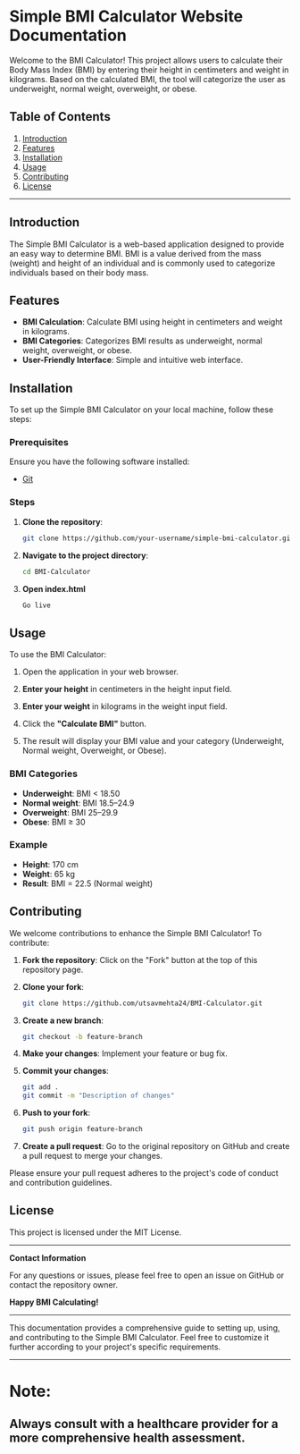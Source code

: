 # Simple BMI Calculator Website Documentation

Welcome to the BMI Calculator! This project allows users to calculate their Body Mass Index (BMI) by entering their height in centimeters and weight in kilograms. Based on the calculated BMI, the tool will categorize the user as underweight, normal weight, overweight, or obese. 

## Table of Contents

1. [Introduction](#introduction)
2. [Features](#features)
3. [Installation](#installation)
4. [Usage](#usage)
5. [Contributing](#contributing)
6. [License](#license)

---

## Introduction

The Simple BMI Calculator is a web-based application designed to provide an easy way to determine BMI. BMI is a value derived from the mass (weight) and height of an individual and is commonly used to categorize individuals based on their body mass.

## Features

- **BMI Calculation**: Calculate BMI using height in centimeters and weight in kilograms.
- **BMI Categories**: Categorizes BMI results as underweight, normal weight, overweight, or obese.
- **User-Friendly Interface**: Simple and intuitive web interface.

## Installation

To set up the Simple BMI Calculator on your local machine, follow these steps:

### Prerequisites

Ensure you have the following software installed:
- [Git](https://git-scm.com/)

### Steps

1. **Clone the repository**:
    ```bash
    git clone https://github.com/your-username/simple-bmi-calculator.git
    ```

2. **Navigate to the project directory**:
    ```bash
    cd BMI-Calculator
    ```
3. **Open index.html**
    ```bash
    Go live
    ```

## Usage

To use the BMI Calculator:

1. Open the application in your web browser.

2. **Enter your height** in centimeters in the height input field.

3. **Enter your weight** in kilograms in the weight input field.

4. Click the **"Calculate BMI"** button.

5. The result will display your BMI value and your category (Underweight, Normal weight, Overweight, or Obese).

### BMI Categories

- **Underweight**: BMI < 18.50
- **Normal weight**: BMI 18.5–24.9
- **Overweight**: BMI 25–29.9
- **Obese**: BMI ≥ 30

### Example

- **Height**: 170 cm
- **Weight**: 65 kg
- **Result**: BMI = 22.5 (Normal weight)

## Contributing

We welcome contributions to enhance the Simple BMI Calculator! To contribute:

1. **Fork the repository**:
    Click on the "Fork" button at the top of this repository page.

2. **Clone your fork**:
    ```bash
    git clone https://github.com/utsavmehta24/BMI-Calculator.git
    ```

3. **Create a new branch**:
    ```bash
    git checkout -b feature-branch
    ```

4. **Make your changes**:
    Implement your feature or bug fix.

5. **Commit your changes**:
    ```bash
    git add .
    git commit -m "Description of changes"
    ```

6. **Push to your fork**:
    ```bash
    git push origin feature-branch
    ```

7. **Create a pull request**:
    Go to the original repository on GitHub and create a pull request to merge your changes.

Please ensure your pull request adheres to the project's code of conduct and contribution guidelines.

## License

This project is licensed under the MIT License.

---

**Contact Information**

For any questions or issues, please feel free to open an issue on GitHub or contact the repository owner.

**Happy BMI Calculating!**

---

This documentation provides a comprehensive guide to setting up, using, and contributing to the Simple BMI Calculator. Feel free to customize it further according to your project's specific requirements.

---
# Note:

## Always consult with a healthcare provider for a more comprehensive health assessment.

